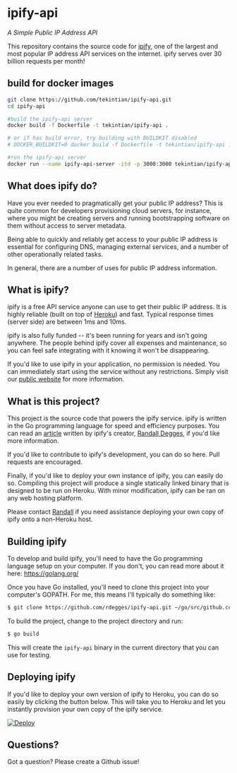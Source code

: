 # ipify-api

*A Simple Public IP Address API*


This repository contains the source code for [ipify](https://www.ipify.org), one
of the largest and most popular IP address API services on the internet. ipify
serves over 30 billion requests per month!


## build for docker images

~~~sh
git clone https://github.com/tekintian/ipify-api.git
cd ipify-api

#build the ipify-api server
docker build -f Dockerfile -t tekintian/ipify-api .

# or if has build error, try building with BUILDKIT disabled
# DOCKER_BUILDKIT=0 docker build -f Dockerfile -t tekintian/ipify-api .

#run the ipify-api server
docker run --name ipify-api-server -itd -p 3000:3000 tekintian/ipify-api
~~~


## What does ipify do?

Have you ever needed to pragmatically get your public IP address? This is quite
common for developers provisioning cloud servers, for instance, where you might
be creating servers and running bootstrapping software on them without access to
server metadata.

Being able to quickly and reliably get access to your public IP address is
essential for configuring DNS, managing external services, and a number of other
operationally related tasks.

In general, there are a number of uses for public IP address information.


## What is ipify?

ipify is a free API service anyone can use to get their public IP address. It is
highly reliable (built on top of [Heroku](https://www.heroku.com/)) and fast.
Typical response times (server side) are between 1ms and 10ms.

ipify is also fully funded -- it's been running for years and isn't going
anywhere. The people behind ipify cover all expenses and maintenance, so you
can feel safe integrating with it knowing it won't be disappearing.

If you'd like to use ipify in your application, no permission is needed. You can
immediately start using the service without any restrictions. Simply visit our
[public website](https://www.ipify.org) for more information.


## What is this project?

This project is the source code that powers the ipify service. ipify is written
in the Go programming language for speed and efficiency purposes. You can read
an [article](https://www.rdegges.com/2018/to-30-billion-and-beyond/) written by
ipify's creator, [Randall Degges](https://twitter.com/rdegges), if you'd like
more information.

If you'd like to contribute to ipify's development, you can do so here. Pull
requests are encouraged.

Finally, if you'd like to deploy your own instance of ipify, you can easily do
so. Compiling this project will produce a single statically linked binary that
is designed to be run on Heroku. With minor modification, ipify can be ran on
any web hosting platform.

Please contact [Randall](mailto:r@rdegges.com) if you need assistance deploying
your own copy of ipify onto a non-Heroku host.


## Building ipify

To develop and build ipify, you'll need to have the Go programming language
setup on your computer. If you don't, you can read more about it here:
https://golang.org/

Once you have Go installed, you'll need to clone this project into your
computer's GOPATH. For me, this means I'll typically do something like:

```bash
$ git clone https://github.com/rdegges/ipify-api.git ~/go/src/github.com/tekintian/ipify-api
```

To build the project, change to the project directory and run:

```bash
$ go build
```

This will create the `ipify-api` binary in the current directory that you can
use for testing.


## Deploying ipify

If you'd like to deploy your own version of ipify to Heroku, you can do so
easily by clicking the button below. This will take you to Heroku and let you
instantly provision your own copy of the ipify service.

[![Deploy](https://www.herokucdn.com/deploy/button.svg)](https://heroku.com/deploy)


## Questions?

Got a question? Please create a Github issue!
